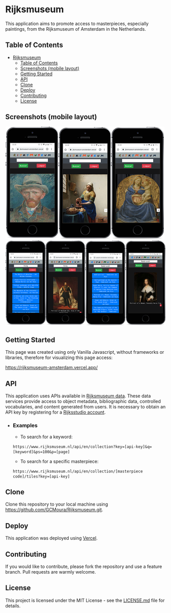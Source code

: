 # Rijksmuseum
This application aims to promote access to masterpieces, especially paintings, from the Rijksmuseum of Amsterdam in the Netherlands.

## Table of Contents
- [Rijksmuseum](#rijksmuseum)
  - [Table of Contents](#table-of-contents)
  - [Screenshots (mobile layout)](#screenshots-mobile-layout)
  - [Getting Started](#getting-started)
  - [API](#api)
  - [Clone](#clone)
  - [Deploy](#deploy)
  - [Contributing](#contributing)
  - [License](#license)

## Screenshots (mobile layout)
![Screenshot-1](https://raw.githubusercontent.com/GCMoura/Rijksmuseum/master/screenshots/screenshot-1.png)
![Screenshot-2](https://raw.githubusercontent.com/GCMoura/Rijksmuseum/master/screenshots/screenshot-2.png)

## Getting Started
This page was created using only Vanilla Javascript, without frameworks or libraries, therefore for visualizing this page access:

https://rijksmuseum-amsterdam.vercel.app/

## API
This application uses APIs available in [Rijksmuseum data](https://data.rijksmuseum.nl/). 
These data services provide access to object metadata, bibliographic data, controlled vocabularies, and content generated from users.
It is necessary to obtain an API key by registering for a [Rijksstudio account](https://www.rijksmuseum.nl/en/rijksstudio).

- ### Examples
  * To search for a keyword:
  ```
  https://www.rijksmuseum.nl/api/en/collection?key=[api-key]&q=[keyword]&ps=100&p=[page]
  ```
  * To search for a specific masterpiece:
  ```
  https://www.rijksmuseum.nl/api/en/collection/[masterpiece code]/tiles?key=[api-key]
  ```

## Clone
Clone this repository to your local machine using https://github.com/GCMoura/Rijksmuseum.git.

## Deploy
This application was deployed using [Vercel](https://vercel.com/).

## Contributing
If you would like to contribute, please fork the repository and use a feature branch. Pull requests are warmly welcome.

## License
This project is licensed under the MIT License - see the [LICENSE.md](LICENSE.md) file for details.
